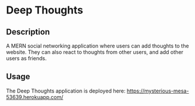 # Deep Thoughts

## Description

A MERN social networking application where users can add thoughts to the website. They can also react to thoughts from other users, and add other users as friends.

## Usage

The Deep Thoughts application is deployed here:
https://mysterious-mesa-53639.herokuapp.com/

